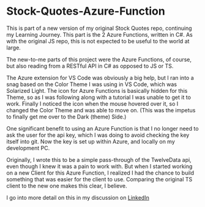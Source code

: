# Stock-Quotes-Azure-Function


This is part of a new version of my original Stock Quotes repo, continuing my Learning Journey.
This part is the 2 Azure Functions, written in C#. As with the original JS repo, this is not
expected to be useful to the world at large.

The new-to-me parts of this project were the Azure Functions, of course, but also reading
from a RESTful API in C# as opposed to JS or TS. 

The Azure extension for VS Code was obviously a big help, but I ran into a snag based on the
Color Theme I was using in VS Code, which was Solarized Light. The icon for Azure Functions
is basically hidden for this Theme, so as I was following along with a tutorial I was unable
to get it to work. Finally I noticed the icon when the mouse hovered over it, so I changed
the Color Theme and was able to move on. (This was the impetus to finally get me over to
the Dark (theme) Side.)

One significant benefit to using an Azure Function is that I no longer need to ask the user for
the api key, which I was doing to avoid checking the key itself into git. Now the key is
set up within Azure, and locally on my development PC.

Originally, I wrote this to be a simple pass-through of the TwelveData api, even though
I knew it was a pain to work with. But when I started working on a new Client for this
Azure Function, I realized I had the chance to build something that was easier for the
client to use. Comparing the original TS client to the new one makes this clear, I believe.

I go into more detail on this in my discussion on [LinkedIn](https://www.linkedin.com/feed/update/urn:li:share:7092217565648723968/)
